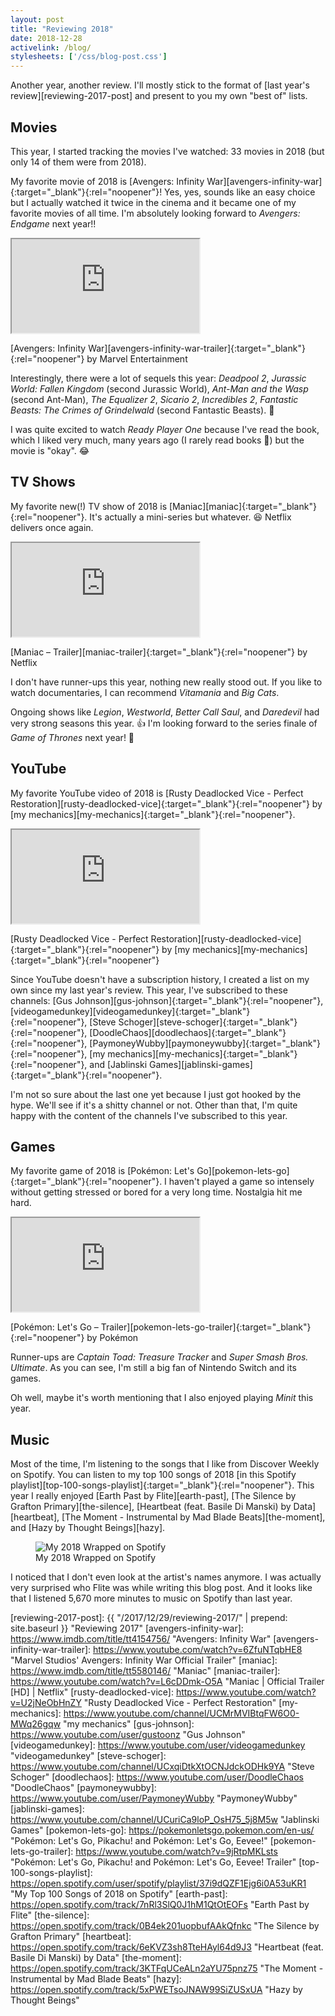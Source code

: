 ```yaml
---
layout: post
title: "Reviewing 2018"
date: 2018-12-28
activelink: /blog/
stylesheets: ['/css/blog-post.css']
---
```

<p class="lead" markdown="1">Another year, another review. I'll mostly stick to the format of [last year's review][reviewing-2017-post] and present to you my own "best of" lists.</p>

## Movies
This year, I started tracking the movies I've watched: 33 movies in 2018 (but only 14 of them were from 2018).

My favorite movie of 2018 is [Avengers: Infinity War][avengers-infinity-war]{:target="_blank"}{:rel="noopener"}! Yes, yes, sounds like an easy choice but I actually watched it twice in the cinema and it became one of my favorite movies of all time. I'm absolutely looking forward to _Avengers: Endgame_ next year!!

<div class="text-center">
  <div class="embed-responsive embed-responsive-16by9 mx-auto mb-2" style="max-width: 720px;">
    <iframe class="embed-responsive-item" src="https://www.youtube-nocookie.com/embed/6ZfuNTqbHE8"></iframe>
  </div>
  <p class="figure-caption" markdown="1">[Avengers: Infinity War][avengers-infinity-war-trailer]{:target="_blank"}{:rel="noopener"} by Marvel Entertainment</p>
</div>

Interestingly, there were a lot of sequels this year: _Deadpool 2_, _Jurassic World: Fallen Kingdom_ (second Jurassic World), _Ant-Man and the Wasp_ (second Ant-Man), _The Equalizer 2_, _Sicario 2_, _Incredibles 2_, _Fantastic Beasts: The Crimes of Grindelwald_ (second Fantastic Beasts). :thinking:

I was quite excited to watch _Ready Player One_ because I've read the book, which I liked very much, many years ago (I rarely read books :see_no_evil:) but the movie is "okay". :joy:

## TV Shows
My favorite new(!) TV show of 2018 is [Maniac][maniac]{:target="_blank"}{:rel="noopener"}. It's actually a mini-series but whatever. :laughing: Netflix delivers once again.

<div class="text-center">
  <div class="embed-responsive embed-responsive-16by9 mx-auto mb-2" style="max-width: 720px;">
    <iframe class="embed-responsive-item" src="https://www.youtube-nocookie.com/embed/L6cDDmk-O5A"></iframe>
  </div>
  <p class="figure-caption" markdown="1">[Maniac – Trailer][maniac-trailer]{:target="_blank"}{:rel="noopener"} by Netflix</p>
</div>

I don't have runner-ups this year, nothing new really stood out. If you like to watch documentaries, I can recommend _Vitamania_ and _Big Cats_.

Ongoing shows like _Legion_, _Westworld_, _Better Call Saul_, and _Daredevil_ had very strong seasons this year. :+1: I'm looking forward to the series finale of _Game of Thrones_ next year! :raised_hands:

## YouTube
My favorite YouTube video of 2018 is [Rusty Deadlocked Vice - Perfect Restoration][rusty-deadlocked-vice]{:target="_blank"}{:rel="noopener"} by [my mechanics][my-mechanics]{:target="_blank"}{:rel="noopener"}.

<div class="text-center">
  <div class="embed-responsive embed-responsive-16by9 mx-auto mb-2" style="max-width: 720px;">
    <iframe class="embed-responsive-item" src="https://www.youtube-nocookie.com/embed/U2jNeObHnZY"></iframe>
  </div>
  <p class="figure-caption" markdown="1">[Rusty Deadlocked Vice - Perfect Restoration][rusty-deadlocked-vice]{:target="_blank"}{:rel="noopener"} by [my mechanics][my-mechanics]{:target="_blank"}{:rel="noopener"}</p>
</div>

Since YouTube doesn't have a subscription history, I created a list on my own since my last year's review. This year, I've subscribed to these channels: [Gus Johnson][gus-johnson]{:target="_blank"}{:rel="noopener"}, [videogamedunkey][videogamedunkey]{:target="_blank"}{:rel="noopener"}, [Steve Schoger][steve-schoger]{:target="_blank"}{:rel="noopener"}, [DoodleChaos][doodlechaos]{:target="_blank"}{:rel="noopener"}, [PaymoneyWubby][paymoneywubby]{:target="_blank"}{:rel="noopener"}, [my mechanics][my-mechanics]{:target="_blank"}{:rel="noopener"}, and [Jablinski Games][jablinski-games]{:target="_blank"}{:rel="noopener"}.

I'm not so sure about the last one yet because I just got hooked by the hype. We'll see if it's a shitty channel or not. Other than that, I'm quite happy with the content of the channels I've subscribed to this year.

## Games
My favorite game of 2018 is [Pokémon: Let's Go][pokemon-lets-go]{:target="_blank"}{:rel="noopener"}. I haven't played a game so intensely without getting stressed or bored for a very long time. Nostalgia hit me hard.

<div class="text-center">
  <div class="embed-responsive embed-responsive-16by9 mx-auto mb-2" style="max-width: 720px;">
    <iframe class="embed-responsive-item" src="https://www.youtube-nocookie.com/embed/9jRtpMKLsts"></iframe>
  </div>
  <p class="figure-caption" markdown="1">[Pokémon: Let's Go – Trailer][pokemon-lets-go-trailer]{:target="_blank"}{:rel="noopener"} by Pokémon</p>
</div>

Runner-ups are _Captain Toad: Treasure Tracker_ and _Super Smash Bros. Ultimate_. As you can see, I'm still a big fan of Nintendo Switch and its games.

Oh well, maybe it's worth mentioning that I also enjoyed playing _Minit_ this year.

## Music
Most of the time, I'm listening to the songs that I like from Discover Weekly on Spotify. You can listen to my top 100 songs of 2018 [in this Spotify playlist][top-100-songs-playlist]{:target="_blank"}{:rel="noopener"}. This year I really enjoyed [Earth Past by Flite][earth-past], [The Silence by Grafton Primary][the-silence], [Heartbeat (feat. Basile Di Manski) by Data][heartbeat], [The Moment - Instrumental by Mad Blade Beats][the-moment], and [Hazy by Thought Beings][hazy].

<div class="text-center">
  <figure class="figure" style="max-width: 720px;">
    <img class="figure-img img-fluid rounded" src="{{ "/assets/2018-12-28-spotify.jpg" | prepend: site.baseurl }}" alt="My 2018 Wrapped on Spotify"/>
    <figcaption class="figure-caption">My 2018 Wrapped on Spotify</figcaption>
  </figure>
</div>

I noticed that I don't even look at the artist's names anymore. I was actually very surprised who Flite was while writing this blog post. And it looks like that I listened 5,670 more minutes to music on Spotify than last year.

[reviewing-2017-post]: {{ "/2017/12/29/reviewing-2017/" | prepend: site.baseurl }} "Reviewing 2017"
[avengers-infinity-war]: https://www.imdb.com/title/tt4154756/ "Avengers: Infinity War"
[avengers-infinity-war-trailer]: https://www.youtube.com/watch?v=6ZfuNTqbHE8 "Marvel Studios' Avengers: Infinity War Official Trailer"
[maniac]: https://www.imdb.com/title/tt5580146/ "Maniac"
[maniac-trailer]: https://www.youtube.com/watch?v=L6cDDmk-O5A "Maniac | Official Trailer [HD] | Netflix"
[rusty-deadlocked-vice]: https://www.youtube.com/watch?v=U2jNeObHnZY "Rusty Deadlocked Vice - Perfect Restoration"
[my-mechanics]: https://www.youtube.com/channel/UCMrMVIBtqFW6O0-MWq26gqw "my mechanics"
[gus-johnson]: https://www.youtube.com/user/gustoonz "Gus Johnson"
[videogamedunkey]: https://www.youtube.com/user/videogamedunkey "videogamedunkey"
[steve-schoger]: https://www.youtube.com/channel/UCxqiDtkXtOCNJdckODHk9YA "Steve Schoger"
[doodlechaos]: https://www.youtube.com/user/DoodleChaos "DoodleChaos"
[paymoneywubby]: https://www.youtube.com/user/PaymoneyWubby "PaymoneyWubby"
[jablinski-games]: https://www.youtube.com/channel/UCuriCa9loP_OsH75_5j8M5w "Jablinski Games"
[pokemon-lets-go]: https://pokemonletsgo.pokemon.com/en-us/ "Pokémon: Let's Go, Pikachu! and Pokémon: Let's Go, Eevee!"
[pokemon-lets-go-trailer]: https://www.youtube.com/watch?v=9jRtpMKLsts "Pokémon: Let's Go, Pikachu! and Pokémon: Let's Go, Eevee! Trailer"
[top-100-songs-playlist]: https://open.spotify.com/user/spotify/playlist/37i9dQZF1Ejg6i0A53uKR1 "My Top 100 Songs of 2018 on Spotify"
[earth-past]: https://open.spotify.com/track/7nRl3SlQ0J1hM1QtOtEOFs "Earth Past by Flite"
[the-silence]: https://open.spotify.com/track/0B4ek201uopbufAAkQfnkc "The Silence by Grafton Primary"
[heartbeat]: https://open.spotify.com/track/6eKVZ3sh8TteHAyl64d9J3 "Heartbeat (feat. Basile Di Manski) by Data"
[the-moment]: https://open.spotify.com/track/3KTFqUCeALn2aYU75pnz75 "The Moment - Instrumental by Mad Blade Beats"
[hazy]: https://open.spotify.com/track/5xPWETsoJNAW99SiZUSxUA "Hazy by Thought Beings"
